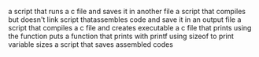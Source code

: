 a script that runs a c file and saves it in another file
a script that compiles but doesn't link
script thatassembles code and save it in an output file
a script that compiles a c file and creates executable
 a c file that prints using the function puts
a function that prints with printf
using sizeof to print variable sizes
a script that saves assembled codes

